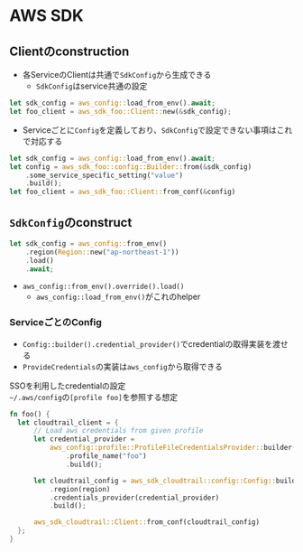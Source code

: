 # AWS SDK

## Clientのconstruction

* 各ServiceのClientは共通で`SdkConfig`から生成できる
  * `SdkConfig`はservice共通の設定

```rust
let sdk_config = aws_config::load_from_env().await;
let foo_client = aws_sdk_foo::Client::new(&sdk_config);
```

* Serviceごとに`Config`を定義しており、`SdkConfig`で設定できない事項はこれで対応する

```rust
let sdk_config = aws_config::load_from_env().await;
let config = aws_sdk_foo::config::Builder::from(&sdk_config)
    .some_service_specific_setting("value")
    .build();
let foo_client = aws_sdk_foo::Client::from_conf(&config)
```

## `SdkConfig`のconstruct

```rust
let sdk_config = aws_config::from_env()
    .region(Region::new("ap-northeast-1"))
    .load()
    .await;
```

* `aws_config::from_env().override().load()`
  * `aws_config::load_from_env()`がこれのhelper

### ServiceごとのConfig

* `Config::builder().credential_provider()`でcredentialの取得実装を渡せる
* `ProvideCredentials`の実装は`aws_config`から取得できる


SSOを利用したcredentialの設定  
`~/.aws/config`の`[profile foo]`を参照する想定

```rust
fn foo() {
  let cloudtrail_client = {
      // Load aws credentials from given profile
      let credential_provider =
          aws_config::profile::ProfileFileCredentialsProvider::builder()
              .profile_name("foo")
              .build();

      let cloudtrail_config = aws_sdk_cloudtrail::config::Config::builder()
          .region(region)
          .credentials_provider(credential_provider)
          .build();

      aws_sdk_cloudtrail::Client::from_conf(cloudtrail_config)
  };
}
```